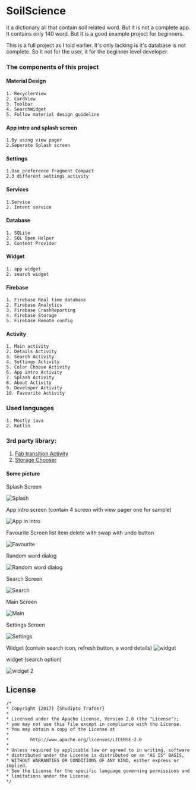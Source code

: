 # SoilScience
It a dictionary all that contain soil related word. But it is not a complete app. It contains only 140 word.
But It is a good example project for beginners.

This is a full project as I told earlier. It's only lacking is it's database is not complete. So it not for the user,
it for the beginner level developer.

### The components of this project

#### Material Design
    1. RecyclerView
    2. CardView
    3. Toolbar
    4. SearchWidget
    5. Follow material design guideline

#### App intro and splash screen
    1.By using view pager
    2.Seperate Splash screen

#### Settings
    1.Use preference fragment Compact
    2.3 different settings activity

#### Services
    1.Service
    2. Intent service

#### Database
    1. SQLite
    2. SQL Open Helper
    3. Content Provider

#### Widget
    1. app widget
    2. search widget

#### Firebase
    1. Firebase Real time database
    2. Firebase Analytics
    3. Firebase CrashReporting
    4. Firebase Storage
    5. Firebase Remote config

#### Activity
    1. Main activity
    2. Details Activity
    3. Search Activity
    4. Settings Activity
    5. Color Choose Activity
    6. App intro Activity
    7. Splash Activity
    8. About Activity
    9. Developer Activity
    10. Favourite Activity
    
### Used languages
    1. Mostly java
    2. Kotlin
    
### 3rd party library:                                                           
1. [Fab transition Activity](https://github.com/coyarzun89/FabTransitionActivity)
2. [Storage Chooser](https://github.com/codekidX/storage-chooser)                


#### Some picture                                                                                                                                                                                                                                                                                                                                                                                                                                             
Splash Screen

![Splash](../master/screensort/splash.png)                                                          

App intro screen (contain 4 screen with view pager one for sample)

![App in intro](../master/screensort/appintro.png)                                                    
                                                                  
Favourite Screen list item delete with swap with undo button
                                                                                          
![Favourite](../master/screensort/favourite.png)                                                       

Random word dialog

![Random word dialog](../master/screensort/random.png)                                              

Search Screen

![Search](../master/screensort/search.png)                                                          

Main Screen

![Main](../master/screensort/main.png)                                                                                                                 

Settings Screen

![Settings](../master/screensort/settings.png)                                                        

                                                                                          
Widget (contain search icon, refresh button, a word details)
![widget](../master/screensort/sample1.png)                                                          

widget (search option)

![widget 2](../master/screensort/sample2.png)                                                                                
 
                              
## License
    /*
    * Copyright {2017} {Shudipto Trafder}
    *
    * Licensed under the Apache License, Version 2.0 (the "License");
    * you may not use this file except in compliance with the License.
    * You may obtain a copy of the License at
    *
    *        http://www.apache.org/licenses/LICENSE-2.0
    *
    * Unless required by applicable law or agreed to in writing, software
    * distributed under the License is distributed on an "AS IS" BASIS,
    * WITHOUT WARRANTIES OR CONDITIONS OF ANY KIND, either express or implied.
    * See the License for the specific language governing permissions and
    * limitations under the License.
    */                              